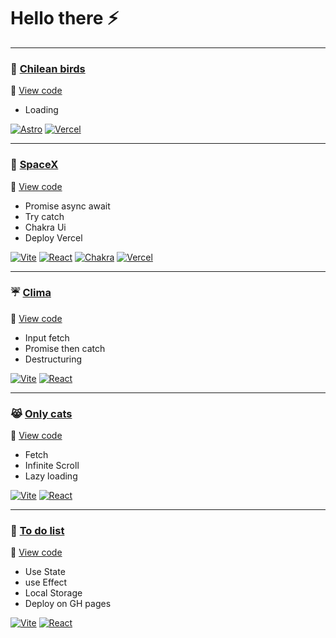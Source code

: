 # Hello there ⚡

***
### 🐤 [Chilean birds](https://chilean-birds.vercel.app)
🔸 [View code](https://github.com/cabp393/chilean-birds)

+ Loading

[![Astro](https://img.shields.io/badge/-Astro-%23171424?style=for-the-badge&logo=astro)](https://chilean-birds.vercel.app)
[![Vercel](https://img.shields.io/badge/vercel-%23000000.svg?style=for-the-badge&logo=vercel&logoColor=white)](https://chilean-birds.vercel.app)

***
### 🚀 [SpaceX](https://spacex-drab.vercel.app)
🔸 [View code](https://github.com/cabp393/spacex)

+ Promise async await
+ Try catch
+ Chakra Ui
+ Deploy Vercel


[![Vite](https://img.shields.io/badge/vite-%23646CFF.svg?style=for-the-badge&logo=vite&logoColor=yellow)](https://spacex-drab.vercel.app)
[![React](https://img.shields.io/badge/react-%2320232a.svg?style=for-the-badge&logo=react&logoColor=%2361DAFB)](https://spacex-drab.vercel.app)
[![Chakra](https://img.shields.io/badge/chakra-%234ED1C5.svg?style=for-the-badge&logo=chakraui&logoColor=white)](https://spacex-drab.vercel.app)
[![Vercel](https://img.shields.io/badge/vercel-%23000000.svg?style=for-the-badge&logo=vercel&logoColor=white)](https://spacex-drab.vercel.app)

***
### ☔ [Clima](cabp393.github.io/clima/)
🔸 [View code](https://github.com/cabp393/clima)

+ Input fetch
+ Promise then catch
+ Destructuring


[![Vite](https://img.shields.io/badge/vite-%23646CFF.svg?style=for-the-badge&logo=vite&logoColor=yellow)](https://cabp393.github.io/clima/)
[![React](https://img.shields.io/badge/react-%2320232a.svg?style=for-the-badge&logo=react&logoColor=%2361DAFB)](https://cabp393.github.io/clima/)

***
### 😹 [Only cats](https://cabp393.github.io/onlycats/)
🔸 [View code](https://github.com/cabp393/onlycats)

+ Fetch
+ Infinite Scroll
+ Lazy loading


[![Vite](https://img.shields.io/badge/vite-%23646CFF.svg?style=for-the-badge&logo=vite&logoColor=yellow)](https://cabp393.github.io/onlycats/)
[![React](https://img.shields.io/badge/react-%2320232a.svg?style=for-the-badge&logo=react&logoColor=%2361DAFB)](https://cabp393.github.io/onlycats/)

***
### 📝 [To do list](https://cabp393.github.io/todolist/)
🔸 [View code](https://github.com/cabp393/todolist)

+ Use State
+ use Effect
+ Local Storage
+ Deploy on GH pages


[![Vite](https://img.shields.io/badge/vite-%23646CFF.svg?style=for-the-badge&logo=vite&logoColor=yellow)](https://cabp393.github.io/todolist/)
[![React](https://img.shields.io/badge/react-%2320232a.svg?style=for-the-badge&logo=react&logoColor=%2361DAFB)](https://cabp393.github.io/todolist/)



